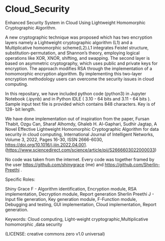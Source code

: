 # Cloud_Security
Enhanced Security System in Cloud Using Lightweight Homomorphic Cryptographic  Algorithm.

A new cryptographic technique was proposed which has two encryption layers namely a Lightweight cryptographic algorithm (L1) and a Multiplicative homomorphic scheme(L2).L1 integrates Feistel structure, substitution-permutation, and Shannon’s theory, employing logical operations like XOR, XNOR, shifting, and swapping. The second layer is based on asymmetric cryptography, which uses public and private keys for encryption. The approach modifies RSA through the implementation of a homomorphic encryption algorithm. By implementing this two-layer encryption methodology users can overcome the security issues in cloud computing.

In this repositary, we have included python code (python3) in Jupyter Notebook (.ipynb) and in Python IDLE ( 3.10 - 64 bits and 3.11 - 64 bits ). 
Sample input text file is provided which contains 848 characters.
Key is of 128- bit length.

We have done implementation out of inspiration from the paper,
Fursan Thabit, Ozgu Can, Sharaf Alhomdy, Ghaleb H. Al-Gaphari, Sudhir Jagtap,
A Novel Effective Lightweight Homomorphic Cryptographic Algorithm for data security in cloud computing,
International Journal of Intelligent Networks,
Volume 3,
2022,
Pages 16-30,
ISSN 2666-6030,
https://doi.org/10.1016/j.ijin.2022.04.001.
(https://www.sciencedirect.com/science/article/pii/S2666603022000033)


No code was taken from the internet.
Every code was together framed by the user
https://github.com/shinygrace (me)
and
https://github.com/Sherlin-Preethi .

Specific Roles:

Shiny Grace F - Algorithm identification, Encryption module, RSA implementation, Decryption module, Report generation
Sherlin Preethi J - Input file generation, Key generation module, F-Function module, Debugging and testing, GUI implementation, Cloud implementation, Report generation.

Keywords: Cloud computing, Light-weight cryptographic,Multiplicative homomorphic ,data security


(LICENSE: creative commons zero v1.0 universal)
